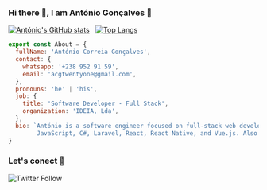 ### Hi there 👋, I am António Gonçalves 🌱  

[![António's GitHub stats](https://github-readme-stats.vercel.app/api?username=acgtwentyone&count_private=true&show_icons=true&theme=radical&show_owner=true)](https://github.com/acgtwentyone/github-readme-stats)&nbsp;&nbsp;&nbsp;[![Top Langs](https://github-readme-stats.vercel.app/api/top-langs/?username=acgtwentyone&layout=compact&count_private=true&show_icons=true&theme=radical&show_owner=true)](https://github.com/acgtwentyone/github-readme-stats)


```javascript
export const About = {
  fullName: 'António Correia Gonçalves',
  contact: {
    whatsapp: '+238 952 91 59',
    email: 'acgtwentyone@gmail.com',
  },
  pronouns: 'he' | 'his',
  job: {
    title: 'Software Developer - Full Stack',
    organization: 'IDEIA, Lda',
  },
  bio: `António is a software engineer focused on full-stack web development, with extensive experience with PHP, 
        JavaScript, C#, Laravel, React, React Native, and Vue.js. Also basic undertand of .NET Core (Entity Framework).`
}
```

### Let's conect 👋 

![Twitter Follow](https://img.shields.io/twitter/follow/Antonio570373?color=%231DA1F2&logo=twitter&style=for-the-badge)

